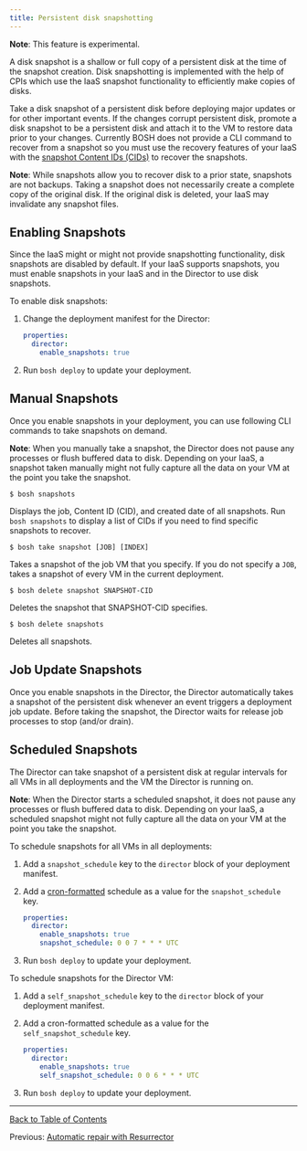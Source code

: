 ```yaml
---
title: Persistent disk snapshotting
---
```


<p class="note"><strong>Note</strong>: This feature is experimental.</p>

A disk snapshot is a shallow or full copy of a persistent disk at the time of the snapshot creation. Disk snapshotting is implemented with the help of CPIs which use the IaaS snapshot functionality to efficiently make copies of disks.

Take a disk snapshot of a persistent disk before deploying major updates or for other important events. If the changes corrupt persistent disk, promote a disk snapshot to be a persistent disk and attach it to the VM to restore data prior to your changes. Currently BOSH does not provide a CLI command to recover from a snapshot so you must use the recovery features of your IaaS with the [snapshot Content IDs (CIDs)](#manual) to recover the snapshots.

<p class="note"><strong>Note</strong>: While snapshots allow you to recover disk to a prior state, snapshots are not backups. Taking a snapshot does not necessarily create a complete copy of the original disk. If the original disk is deleted, your IaaS may invalidate any snapshot files.</p>

## Enabling Snapshots <a id='enable'></a>

Since the IaaS might or might not provide snapshotting functionality, disk snapshots are disabled by default. If your IaaS supports snapshots, you must enable snapshots in your IaaS and in the Director to use disk snapshots.

To enable disk snapshots:

1. Change the deployment manifest for the Director:

    ```yaml
    properties:
      director:
        enable_snapshots: true
    ```

1. Run `bosh deploy` to update your deployment.

## Manual Snapshots <a id='manual'></a>

Once you enable snapshots in your deployment, you can use following CLI commands to take snapshots on demand.

<p class="note"><strong>Note</strong>: When you manually take a snapshot, the Director does not pause any processes or flush buffered data to disk. Depending on your IaaS, a snapshot taken manually might not fully capture all the data on your VM at the point you take the snapshot.</p>

```shell
$ bosh snapshots
```

Displays the job, Content ID (CID), and created date of all snapshots. Run <code>bosh snapshots</code> to display a list of CIDs if you need to find specific snapshots to recover.

```shell
$ bosh take snapshot [JOB] [INDEX]
```

Takes a snapshot of the job VM that you specify. If you do not specify a <code>JOB</code>, takes a snapshot of every VM in the current deployment.

```shell
$ bosh delete snapshot SNAPSHOT-CID
```

Deletes the snapshot that SNAPSHOT-CID specifies.

```shell
$ bosh delete snapshots
```

Deletes all snapshots.

## Job Update Snapshots <a id='automatic'></a>

Once you enable snapshots in the Director, the Director automatically takes a snapshot of the persistent disk whenever an event triggers a deployment job update. Before taking the snapshot, the Director waits for release job processes to stop (and/or drain).

## Scheduled Snapshots <a id='automatic'></a>

The Director can take snapshot of a persistent disk at regular intervals for all VMs in all deployments and the VM the Director is running on.

<p class="note"><strong>Note</strong>: When the Director starts a scheduled snapshot, it does not pause any processes or flush buffered data to disk. Depending on your IaaS, a scheduled snapshot might not fully capture all the data on your VM at the point you take the snapshot.</p>

To schedule snapshots for all VMs in all deployments:

1. Add a `snapshot_schedule` key to the `director` block of your deployment manifest.

1. Add a [cron-formatted](https://github.com/jmettraux/rufus-scheduler/blob/two/README.rdoc#a-note-about-cron-jobs) schedule as a value for the `snapshot_schedule` key.

  	```yaml
    properties:
      director:
        enable_snapshots: true
        snapshot_schedule: 0 0 7 * * * UTC
    ```

1. Run `bosh deploy` to update your deployment.

To schedule snapshots for the Director VM:

1. Add a `self_snapshot_schedule` key to the `director` block of your deployment manifest.

1. Add a cron-formatted schedule as a value for the `self_snapshot_schedule` key.

    ```yaml
    properties:
      director:
        enable_snapshots: true
        self_snapshot_schedule: 0 0 6 * * * UTC
    ```

1. Run `bosh deploy` to update your deployment.

---
[Back to Table of Contents](index.md#hm)

Previous: [Automatic repair with Resurrector](resurrector.md)
